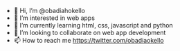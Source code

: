- 👋 Hi, I’m @obadiahokello
- 👀 I’m interested in web apps 
- 🌱 I’m currently learning html, css, javascript and python
- 💞️ I’m looking to collaborate on web app development
- 📫 How to reach me https://twitter.com/obadiaokello

<!---
obadiahokello/obadiahokello is a ✨ special ✨ repository because its `README.md` (this file) appears on your GitHub profile.
You can click the Preview link to take a look at your changes.
--->
